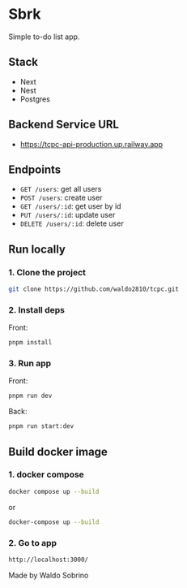 # Sbrk

Simple to-do list app.

## Stack
- Next
- Nest
- Postgres

## Backend Service URL
- https://tcpc-api-production.up.railway.app

## Endpoints
- `GET /users`: get all users
- `POST /users`: create user
- `GET /users/:id`: get user by id
- `PUT /users/:id`: update user
- `DELETE /users/:id`: delete user

## Run locally

### 1. Clone the project
```bash
git clone https://github.com/waldo2810/tcpc.git
```
### 2. Install deps
Front:
```bash
pnpm install
```
### 3. Run app
Front:
```bash
pnpm run dev
```
Back:
```bash
pnpm run start:dev
```

## Build docker image

### 1. docker compose
```bash
docker compose up --build
```

or

```bash
docker-compose up --build
```

### 2. Go to app
```bash
http://localhost:3000/
```

Made by Waldo Sobrino